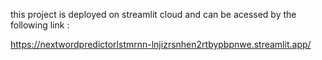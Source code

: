 this project is deployed on streamlit cloud and can be acessed by the following link :

https://nextwordpredictorlstmrnn-lnjizrsnhen2rtbypbpnwe.streamlit.app/
